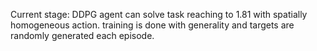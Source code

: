 Current stage: DDPG agent can solve task reaching to 1.81 with spatially homogeneous action. training is done with generality and targets are randomly generated each episode.
